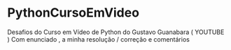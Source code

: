 # PythonCursoEmVideo
Desafios do Curso em Vídeo de Python do Gustavo Guanabara ( YOUTUBE ) 
Com enunciado , a minha resolução / correção e comentários
